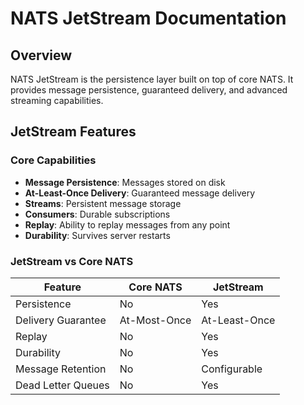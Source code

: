 # NATS JetStream Documentation

## Overview

NATS JetStream is the persistence layer built on top of core NATS. It provides message persistence, guaranteed delivery, and advanced streaming capabilities.

## JetStream Features

### Core Capabilities
- **Message Persistence**: Messages stored on disk
- **At-Least-Once Delivery**: Guaranteed message delivery
- **Streams**: Persistent message storage
- **Consumers**: Durable subscriptions
- **Replay**: Ability to replay messages from any point
- **Durability**: Survives server restarts

### JetStream vs Core NATS

| Feature | Core NATS | JetStream |
|---------|-----------|-----------|
| Persistence | No | Yes |
| Delivery Guarantee | At-Most-Once | At-Least-Once |
| Replay | No | Yes |
| Durability | No | Yes |
| Message Retention | No | Configurable |
| Dead Letter Queues | No | Yes |
